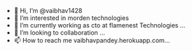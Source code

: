 - 👋 Hi, I’m @vaibhav1428
- 👀 I’m interested in morden technologies
- 🌱 I’m currently working as cto at flamenest Technologies ...
- 💞️ I’m looking to collaboration  ...
- 📫 How to reach me  vaibhavpandey.herokuapp.com...

